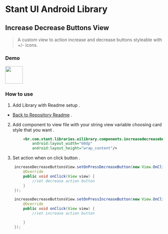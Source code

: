 # Stant UI Android Library

## Increase Decrease Buttons View
> A custom view to action increase and decrease buttons styleable with +/- icons.

### Demo

<p>
  <img src="https://raw.githubusercontent.com/stantmob/stant-ui-android-library/master/ui-library/src/main/java/br/com/stant/libraries/uilibrary/components/increasedecreasebuttonsview/doc/increase_decrease_buttons.jpg"  width="56">
</p>

### How to use

1. Add Library with Readme setup .
* [Back to Repository Readme](https://github.com/stantmob/stant-ui-android-library#how-add-into-your-project) .


2. Add component to view file with your string view variable choosing card style that you want .
```xml
        <br.com.stant.libraries.uilibrary.components.increasedecreasebuttonsview.IncreaseDecreaseButtonsView
            android:layout_width="60dp"
            android:layout_height="wrap_content"/>
```

3. Set action when on click button .
```java
    increaseDecreaseButtonsView.setOnPressDecreaseButton(new View.OnClickListener(){
        @Override
        public void onClick(View view) {
            //set decrease action button
        }
    });

    increaseDecreaseButtonsView.setOnPressIncreaseButton(new View.OnClickListener(){
        @Override
        public void onClick(View view) {
            //set increase action button

        }
    });
```
